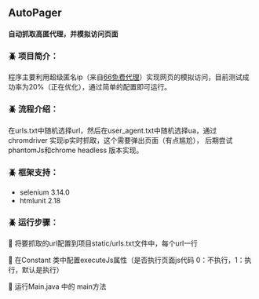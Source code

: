 ## AutoPager
#### 自动抓取高匿代理，并模拟访问页面

### :beetle: 项目简介： 
  程序主要利用超级匿名ip（来自[66免费代理](http://www.66ip.cn/)）实现网页的模拟访问，目前测试成功率为20%（正在优化），通过简单的配置即可运行。
  
### :beetle: 流程介绍：  
  在urls.txt中随机选择url，然后在user_agent.txt中随机选择ua，通过chromdriver 实现ip实时抓取，这个需要弹出页面（有点尴尬），
  后期尝试phantomJs和chrome headless 版本实现。
### :beetle: 框架支持：
 - selenium 3.14.0
 - htmlunit 2.18
### :beetle: 运行步骤：

:pushpin: 将要抓取的url配置到项目static/urls.txt文件中，每个url一行

:pushpin: 在Constant 类中配置executeJs属性（是否执行页面js代码  0：不执行，1：执行，默认是执行）

:pushpin: 运行Main.java 中的 main方法


